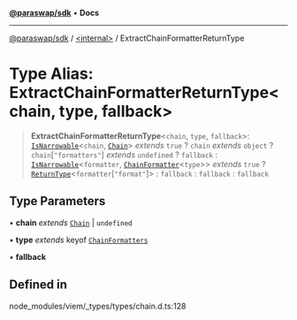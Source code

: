 [**@paraswap/sdk**](../../README.md) • **Docs**

***

[@paraswap/sdk](../../globals.md) / [\<internal\>](../README.md) / ExtractChainFormatterReturnType

# Type Alias: ExtractChainFormatterReturnType\<chain, type, fallback\>

> **ExtractChainFormatterReturnType**\<`chain`, `type`, `fallback`\>: [`IsNarrowable`](IsNarrowable.md)\<`chain`, [`Chain`](Chain.md)\> *extends* `true` ? `chain` *extends* `object` ? `chain`\[`"formatters"`\] *extends* `undefined` ? `fallback` : [`IsNarrowable`](IsNarrowable.md)\<`formatter`, [`ChainFormatter`](ChainFormatter.md)\<`type`\>\> *extends* `true` ? [`ReturnType`](ReturnType.md)\<`formatter`\[`"format"`\]\> : `fallback` : `fallback` : `fallback`

## Type Parameters

• **chain** *extends* [`Chain`](Chain.md) \| `undefined`

• **type** *extends* keyof [`ChainFormatters`](ChainFormatters.md)

• **fallback**

## Defined in

node\_modules/viem/\_types/types/chain.d.ts:128
